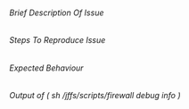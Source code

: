 ###### Brief Description Of Issue


###### Steps To Reproduce Issue


###### Expected Behaviour


###### Output of ( sh /jffs/scripts/firewall debug info )
